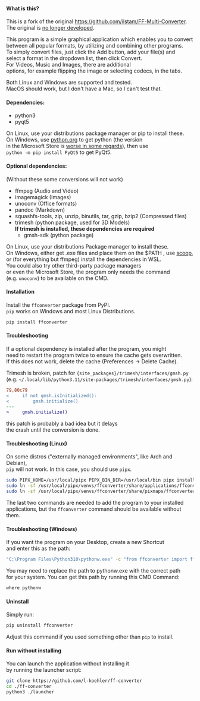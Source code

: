 #### What is this?  
This is a fork of the original https://github.com/ilstam/FF-Multi-Converter.  
The original is [no longer developed](https://github.com/ilstam/FF-Multi-Converter/issues/61#issuecomment-467869122).  
  
This program is a simple graphical application which enables you to convert  
between all popular formats, by utilizing and combining other programs.  
To simply convert files, just click the Add button, add your file(s) and  
select a format in the dropdown list, then click Convert.  
For Videos, Music and Images, there are additional  
options, for example flipping the image or selecting codecs, in the tabs.  

Both Linux and Windows are supported and tested.  
MacOS should work, but I don't have a Mac, so I can't test that.

#### Dependencies:
* python3  
* pyqt5  

On Linux, use your distributions package manager or pip to install these.  
On Windows, use [python.org](https://python.org) to get python (the version  
in the Microsoft Store is [worse in some regards](https://docs.python.org/3/using/windows.html#known-issues)), then use  
`python -m pip install PyQt5` to get PyQt5.  

#### Optional dependencies:
(Without these some conversions will not work)  

* ffmpeg (Audio and Video)  
* imagemagick (Images)  
* unoconv (Office formats)  
* pandoc (Markdown)  
* squashfs-tools, zip, unzip, binutils, tar, gzip, bzip2 (Compressed files)  
* trimesh (python package, used for 3D Models)  
  __If trimesh is installed, these dependencies are required__
  - gmsh-sdk (python package)  

On Linux, use your distributions Package manager to install these.  
On Windows, either get .exe files and place them on the $PATH , use [scoop](https://scoop.sh),  
or (for everything but ffmpeg) install the dependencies in WSL.  
You could also try other third-party package managers  
or even the Microsoft Store, the program only needs the command  
(e.g. `unoconv`) to be available on the CMD.  

#### Installation
Install the `ffconverter` package from PyPI.  
`pip` works on Windows and most Linux Distributions.  

```sh
pip install ffconverter
```

#### Troubleshooting
If a optional dependency is installed after the program, you might  
need to restart the program twice to ensure the cache gets overwritten.  
If this does not work, delete the cache (Preferences -> Delete Cache).  

Trimesh is broken, patch for `{site_packages}/trimesh/interfaces/gmsh.py`  
(e.g. `~/.local/lib/python3.11/site-packages/trimesh/interfaces/gmsh.py`):  
```patch
79,80c79
<     if not gmsh.isInitialized():
<         gmsh.initialize()
---
>     gmsh.initialize()
```
this patch is probably a bad idea but it delays  
the crash until the conversion is done.  

#### Troubleshooting (Linux)
On some distros ("externally managed environments", like Arch and Debian),  
`pip` will not work. In this case, you should use `pipx`.  

```sh
sudo PIPX_HOME=/usr/local/pipx PIPX_BIN_DIR=/usr/local/bin pipx install --system-site-packages ffconverter
sudo ln -sf /usr/local/pipx/venvs/ffconverter/share/applications/ffconverter.desktop /usr/local/share/applications/ffconverter.desktop
sudo ln -sf /usr/local/pipx/venvs/ffconverter/share/pixmaps/ffconverter.png /usr/local/share/icons/ffconverter.png
```

The last two commands are needed to add the program to your installed  
applications, but the `ffconverter` command should be available without them.  

#### Troubleshooting (Windows)
If you want the program on your Desktop, create a new Shortcut  
and enter this as the path:  

```sh
"C:\Program Files\Python310\pythonw.exe" -c "from ffconverter import ffconverter as ff; ff.main()"
```

You may need to replace the path to pythonw.exe with the correct path  
for your system. You can get this path by running this CMD Command:  

```sh
where pythonw
```

#### Uninstall
Simply run:  
```sh
pip uninstall ffconverter
```
Adjust this command if you used something other than `pip` to install.  

#### Run without installing
You can launch the application without installing it  
by running the launcher script:  

```sh
git clone https://github.com/l-koehler/ff-converter
cd ./ff-converter
python3 ./launcher
```
